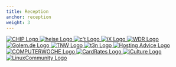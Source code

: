 ```yaml
---
title: Reception
anchor: reception
weight: 3
---
```

<div class="flex flex-wrap justify-center">
  <a class="px-8 py-4" href="https://www.chip.de/news/Viele-machen-diesen-Fehler-Daten-auf-Online-Speichern-unbedingt-verschluesseln_152398420.html" target="_blank" rel="noopener">
    <img class="img-muted" src="/presskit/chip-logo.png" srcset="/presskit/chip-logo.png 1x, /presskit/chip-logo@2x.png 2x" alt="CHIP Logo"/>
  </a>
  <a class="px-8 py-4" href="https://www.heise.de/mac-and-i/meldung/Cryptomator-Konkurrent-fuer-Boxcryptor-3133597.html" target="_blank" rel="noopener">
    <img class="img-muted" src="/presskit/heise-logo.png" srcset="/presskit/heise-logo.png 1x, /presskit/heise-logo@2x.png 2x" alt="heise Logo"/>
  </a>
  <a class="px-8 py-4" href="https://www.heise.de/select/ct/2016/24/1479731534640814" target="_blank" rel="noopener">
    <img class="img-muted" src="/presskit/ct-logo.png" srcset="/presskit/ct-logo.png 1x, /presskit/ct-logo@2x.png 2x" alt="c't Logo"/>
  </a>
  <a class="px-8 py-4" href="https://www.heise.de/ratgeber/Cloud-Sicherheit-Mit-Cryptomator-Daten-verschluesseln-7146842.html" target="_blank" rel="noopener">
    <img class="img-muted" src="/presskit/ix-logo.png" srcset="/presskit/ix-logo.png 1x, /presskit/ix-logo@2x.png 2x" alt="iX Logo"/>
  </a>
  <a class="px-8 py-4" href="https://www1.wdr.de/fernsehen/aktuelle-stunde/angeklickt-fbi-und-apple-100.html" target="_blank" rel="noopener">
    <img class="img-muted" src="/presskit/wdr-logo.png" srcset="/presskit/wdr-logo.png 1x, /presskit/wdr-logo@2x.png 2x" alt="WDR Logo"/>
  </a>
  <a class="px-8 py-4" href="https://www.golem.de/news/cryptomator-endlich-ist-unsere-cloud-ende-zu-ende-verschluesselt-2208-167607.html" target="_blank" rel="noopener">
    <img class="img-muted" src="/presskit/golem-logo.png" srcset="/presskit/golem-logo.png 1x, /presskit/golem-logo@2x.png 2x" alt="Golem.de Logo"/>
  </a>
  <a class="px-8 py-4" href="https://thenextweb.com/news/new-ios-desktop-app-cryptomator-encrypts-cloud-files-locally-upload" target="_blank" rel="noopener">
    <img class="img-muted" src="/presskit/tnw-logo.png" srcset="/presskit/tnw-logo.png 1x, /presskit/tnw-logo@2x.png 2x" alt="TNW Logo"/>
  </a>
  <a class="px-8 py-4" href="https://t3n.de/news/cryptomator-cloud-verschluesselung-597606/" target="_blank" rel="noopener">
    <img class="img-muted" src="/presskit/t3n-logo.png" srcset="/presskit/t3n-logo.png 1x, /presskit/t3n-logo@2x.png 2x" alt="t3n Logo"/>
  </a>
  <a class="px-8 py-4" href="https://www.hostingadvice.com/blog/cryptomator-brings-open-source-encryption-to-the-cloud-storage-realm/" target="_blank" rel="noopener">
    <img class="img-muted" src="/presskit/hostingadvice-logo.png" srcset="/presskit/hostingadvice-logo.png 1x, /presskit/hostingadvice-logo@2x.png 2x" alt="Hosting Advice Logo"/>
  </a>
  <a class="px-8 py-4" href="https://www.computerwoche.de/a/sicherheit-fuer-die-datei-cloud,3226113,2" target="_blank" rel="noopener">
    <img class="img-muted" src="/presskit/computerwoche-logo.png" srcset="/presskit/computerwoche-logo.png 1x, /presskit/computerwoche-logo@2x.png 2x" alt="COMPUTERWOCHE Logo"/>
  </a>
  <a class="px-8 py-4" href="https://www.cardrates.com/news/cryptomator-secures-sensitive-financial-data/" target="_blank" rel="noopener">
    <img class="img-muted" src="/presskit/cardrates-logo.png" srcset="/presskit/cardrates-logo.png 1x, /presskit/cardrates-logo@2x.png 2x" alt="CardRates Logo"/>
  </a>
  <a class="px-8 py-4" href="https://www.iculture.nl/nieuws/cryptomator-iphone-versleuteling-cloud/" target="_blank" rel="noopener">
    <img class="img-muted" src="/presskit/iculture-logo.png" srcset="/presskit/iculture-logo.png 1x, /presskit/iculture-logo@2x.png 2x" alt="iCulture Logo"/>
  </a>
  <a class="px-8 py-4" href="https://www.linux-community.de/ausgaben/linuxuser/2016/10/einfach-aber-sicher/" target="_blank" rel="noopener">
    <img class="img-muted" src="/presskit/linuxuser-logo.png" srcset="/presskit/linuxuser-logo.png 1x, /presskit/linuxuser-logo@2x.png 2x" alt="LinuxCommunity Logo"/>
  </a>
</div>
